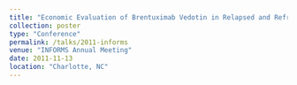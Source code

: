 ```yaml
---
title: "Economic Evaluation of Brentuximab Vedotin in Relapsed and Refractory Hodgkin Lymphoma"
collection: poster
type: "Conference"
permalink: /talks/2011-informs
venue: "INFORMS Annual Meeting"
date: 2011-11-13
location: "Charlotte, NC"
---
```

